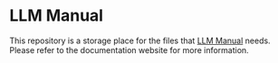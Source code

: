 # LLM Manual

This repository is a storage place for the files that [LLM Manual](https://pytorch.org/executorch/main/llm/getting-started) needs. Please refer to the documentation website for more information.
